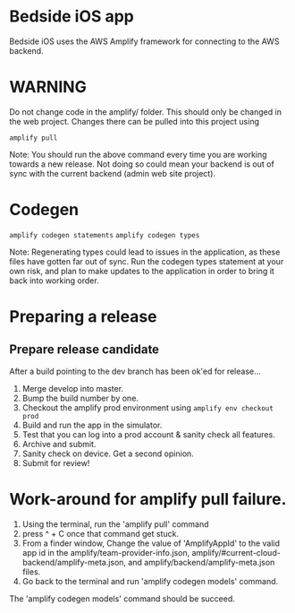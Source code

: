 # Bedside iOS app

Bedside iOS uses the AWS Amplify framework for connecting to the AWS backend.

# WARNING

Do not change code in the amplify/ folder. This should only be changed in the web project. Changes there can be pulled into this project using

`amplify pull`

Note:  You should run the above command every time you are working towards a new release.  Not doing so could mean your backend is out of sync with the current backend (admin web site project).  

# Codegen
`amplify codegen statements`
`amplify codegen types`

Note:  Regenerating types could lead to issues in the application, as these files have gotten far out of sync.  Run the codegen types statement at your own risk, and plan to make updates to the application in order to bring it back into working order.

# Preparing a release

## Prepare release candidate

After a build pointing to the dev branch has been ok'ed for release...

1. Merge develop into master.
2. Bump the build number by one.
3. Checkout the amplify prod environment using `amplify env checkout prod`
4. Build and run the app in the simulator. 
5. Test that you can log into a prod account & sanity check all features.
6. Archive and submit.
7. Sanity check on device. Get a second opinion.
8. Submit for review!

# Work-around for amplify pull failure.
 
1. Using the terminal, run the 'amplify pull' command
2. press ^ + C once that command get stuck.
3. From a finder window, Change the value of 'AmplifyAppId' to the valid app id in the 
    amplify/team-provider-info.json, 
    amplify/#current-cloud-backend/amplify-meta.json, and 
    amplify/backend/amplify-meta.json 
files.
4. Go back to the terminal and run 'amplify codegen models' command.

The 'amplify codegen models' command should be succeed.

